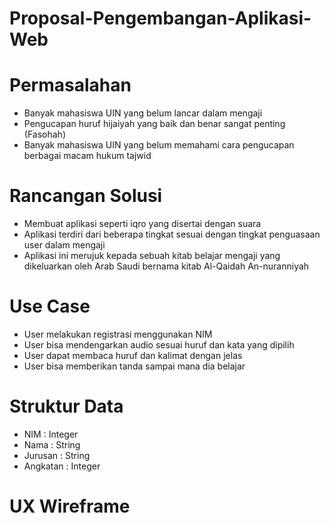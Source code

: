 # Proposal-Pengembangan-Aplikasi-Web

# Permasalahan
* Banyak mahasiswa UIN yang belum lancar dalam mengaji
* Pengucapan huruf hijaiyah yang baik dan benar sangat penting (Fasohah)
* Banyak mahasiswa UIN yang belum memahami cara pengucapan berbagai macam hukum tajwid

# Rancangan Solusi
* Membuat aplikasi seperti iqro yang disertai dengan suara
* Aplikasi terdiri dari beberapa tingkat sesuai dengan tingkat penguasaan user dalam mengaji
* Aplikasi ini merujuk kepada sebuah kitab belajar mengaji yang dikeluarkan oleh Arab Saudi bernama kitab Al-Qaidah An-nuranniyah

# Use Case
* User melakukan registrasi menggunakan NIM
* User bisa mendengarkan audio sesuai huruf dan kata yang dipilih
* User dapat membaca huruf dan kalimat dengan jelas
* User bisa memberikan tanda sampai mana dia belajar

# Struktur Data
* NIM      : Integer
* Nama     : String
* Jurusan  : String
* Angkatan : Integer

# UX Wireframe
